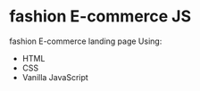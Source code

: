# fashion E-commerce JS
fashion E-commerce landing page Using: 
- HTML 
- CSS 
- Vanilla JavaScript
